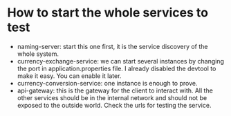 # How to start the whole services to test
- naming-server: start this one first, it is the service discovery of the whole system.
- currency-exchange-service: we can start several instances by changing the port in application.properties file. I already disabled the devtool to make it easy. You can enable it later.
- currency-conversion-service: one instance is enough to prove.
- api-gateway: this is the gateway for the client to interact with. All the other services should be in the internal network and should not be exposed to the outside world. Check the urls for testing the service.

